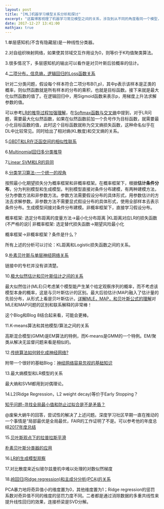 ```yaml
---
layout: post
title: "[ML]机器学习模型关系分析和探讨"
excerpt: "这篇博客梳理了机器学习常见模型之间的关系，涉及到从不同的角度看同一个模型，或者从同一个角度看不同的模型。"
date: 2017-12-27 13:41:00
mathjax: true
---
```


1.单层感知机(不含有隐藏层)是一种线性分类器。

2.对自组织映射网络，如果使其邻域交互作用设为0，则等价于K均值聚类算法。

3.很多情况下，多层感知机的输出可以看作是对贝叶斯后验概率的估计。

4.[二项分布，信息熵，逻辑回归的Loss函数关系](http://blog.csdn.net/xsqlx/article/details/51120485#t2)

针对二分类问题，假设每个样本符合二项分布B(1,p)，其中p表示该样本是正类的概率，则似然函数就是所有样本的分布的乘积，也就是目标函数。接下来就是最大化似然函数的值了。在逻辑回归中，用Sigmoid函数来表示p，用梯度上升法求解参数的值。

可以参考[LR的推导过程加强理解](http://blog.csdn.net/ligang_csdn/article/details/53838743)，在[Softmax函数与交叉熵](https://zhuanlan.zhihu.com/p/27223959)中提到，对于LR问题，需要最大化似然函数，如果在似然函数前加一个负号作为目标函数，就需要最小化目标函数的值，此时这个目标函数就称为交叉熵损失函数，这种命名似乎在DL中比较常见。同时给出了相对熵(KL散度)和交叉熵的关系。

5.[GBDT和LR在泛函空间的相似性联系](http://blog.csdn.net/xsqlx/article/details/51330627)

6.[Multinomial回归多分类推导](http://blog.csdn.net/xsqlx/article/details/76599171)

7.[Linear SVM和LR的异同](https://www.zhihu.com/question/26768865/answer/247134855)

8.[分类学习算法-一个统一的视角](https://zhuanlan.zhihu.com/p/30745139)

按照最小化期望损失分为概率框架和非概率框架。在概率框架下，根据**估计条件分布**，分为判别模型和生成模型。判别模型直接对条件分布建模，有两种建模方法，分为参数方法和非参数方法。参数方法需要假设分布的具体形式，用参数估计的方法去求解参数。非参数方法不需要显式假设分布的具体形式，使用全部样本去表示条件分布。生成模型间接对条件分布建模。非概率框架下，直接学习假设分布。

概率框架:   选定分布距离的度量方法->最小化分布距离
                                                |KL距离对应LR的损失函数(不严格的说)|
非概率框架:  选定替代损失函数->期望风险最小化

概率框架->非概率框架？条件是什么？

所有上述的分析可以讨论：KL距离和Logistic损失函数之间的关系。

9.[朴素贝叶斯与单层神经网络关系](https://zhuanlan.zhihu.com/p/30824582)

链接中的专栏并没有讲清楚。

10.[极大似然估计和贝叶斯估计之间的关系](http://blog.csdn.net/guohecang/article/details/52313046)

最大似然估计(MLE)只考虑某个模型能产生某个给定观察序列的概率，而不考虑该模型本身的概率，这是与贝叶斯估计的区别。最大后验估计(MAP)融入了估计量的先验分布，从形式上看是贝叶斯估计。[详解MLE，MAP，和贝叶斯公式的理解](http://blog.csdn.net/u011508640/article/details/72815981)对MLE和MAP问题的区别和联系解释的非常棒！

这个Blog和Blog 8结合起来看，可能会更棒。

11.K-means算法和其他模型/算法之间的关系

高斯混合模型(GMM)是EM算法的特例，而K-means是GMM的一个特例。EM/聚类从解决无监督问题来看是相似的。

12.[传统算法如何转化成神经网络?](http://www.sohu.com/a/210423018_114877)

附带一个很好的基础Blog：[神经网络容易忽视的基础知识](https://www.leiphone.com/news/201711/MWEDFvRMdOyN7Evm.html?ulu-rcmd=0_5021df_rfill_2_72a03ae49ee64aeb96fb79c6dc33f672)

13.最大熵模型和LR模型的关系

最大熵和SVM都用到对偶理论。

14.L2(Ridge Regression，L2 weight decay)等价于Early Stopping？

[知乎问题-寻找全局最小值和防止过拟合是不是矛盾？](https://www.zhihu.com/question/264607356/answer/283856609)

@废柴大蜗牛的回答，尝试性的解决了上述问题。深度学习社区早期一直在推动的一个事情是“局部最优是全局最优，FAIR的工作证明了不是。可以参考他的年度总结[2017年度总结](https://zhuanlan.zhihu.com/p/32380031)

15.[贝叶斯观点下的拉普拉斯平滑](https://zhuanlan.zhihu.com/p/24291822)

[朴素贝叶斯分类器的应用](http://www.ruanyifeng.com/blog/2013/12/naive_bayes_classifier.html)

16.[LR的生成模型观察](http://www.bilibili.com/video/av10590361/#page=5)

17.对比散度来近似玻尔兹曼机中难以处理的对数似然梯度

18.[岭回归(Ridge regression)和主成分分析(PCA)的关系](https://zhuanlan.zhihu.com/p/32500133)

PCA暴力地将奇异值小的维度置为0，其他维度置为1；Ridge regression的惩罚系数对奇异值不同的维度的惩罚力度不同。二者都是通过消除数据的多重共线性来提升线性回归的效果，连接桥梁是SVD分解。




